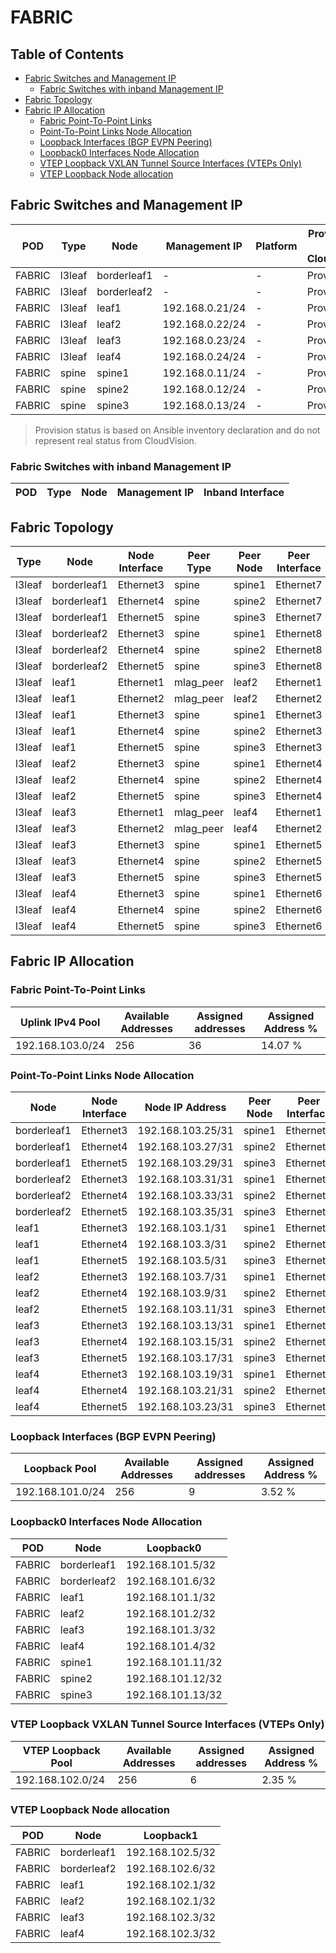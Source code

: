 # FABRIC

## Table of Contents

- [Fabric Switches and Management IP](#fabric-switches-and-management-ip)
  - [Fabric Switches with inband Management IP](#fabric-switches-with-inband-management-ip)
- [Fabric Topology](#fabric-topology)
- [Fabric IP Allocation](#fabric-ip-allocation)
  - [Fabric Point-To-Point Links](#fabric-point-to-point-links)
  - [Point-To-Point Links Node Allocation](#point-to-point-links-node-allocation)
  - [Loopback Interfaces (BGP EVPN Peering)](#loopback-interfaces-bgp-evpn-peering)
  - [Loopback0 Interfaces Node Allocation](#loopback0-interfaces-node-allocation)
  - [VTEP Loopback VXLAN Tunnel Source Interfaces (VTEPs Only)](#vtep-loopback-vxlan-tunnel-source-interfaces-vteps-only)
  - [VTEP Loopback Node allocation](#vtep-loopback-node-allocation)

## Fabric Switches and Management IP

| POD | Type | Node | Management IP | Platform | Provisioned in CloudVision | Serial Number |
| --- | ---- | ---- | ------------- | -------- | -------------------------- | ------------- |
| FABRIC | l3leaf | borderleaf1 | - | - | Provisioned | - |
| FABRIC | l3leaf | borderleaf2 | - | - | Provisioned | - |
| FABRIC | l3leaf | leaf1 | 192.168.0.21/24 | - | Provisioned | - |
| FABRIC | l3leaf | leaf2 | 192.168.0.22/24 | - | Provisioned | - |
| FABRIC | l3leaf | leaf3 | 192.168.0.23/24 | - | Provisioned | - |
| FABRIC | l3leaf | leaf4 | 192.168.0.24/24 | - | Provisioned | - |
| FABRIC | spine | spine1 | 192.168.0.11/24 | - | Provisioned | - |
| FABRIC | spine | spine2 | 192.168.0.12/24 | - | Provisioned | - |
| FABRIC | spine | spine3 | 192.168.0.13/24 | - | Provisioned | - |

> Provision status is based on Ansible inventory declaration and do not represent real status from CloudVision.

### Fabric Switches with inband Management IP

| POD | Type | Node | Management IP | Inband Interface |
| --- | ---- | ---- | ------------- | ---------------- |

## Fabric Topology

| Type | Node | Node Interface | Peer Type | Peer Node | Peer Interface |
| ---- | ---- | -------------- | --------- | ----------| -------------- |
| l3leaf | borderleaf1 | Ethernet3 | spine | spine1 | Ethernet7 |
| l3leaf | borderleaf1 | Ethernet4 | spine | spine2 | Ethernet7 |
| l3leaf | borderleaf1 | Ethernet5 | spine | spine3 | Ethernet7 |
| l3leaf | borderleaf2 | Ethernet3 | spine | spine1 | Ethernet8 |
| l3leaf | borderleaf2 | Ethernet4 | spine | spine2 | Ethernet8 |
| l3leaf | borderleaf2 | Ethernet5 | spine | spine3 | Ethernet8 |
| l3leaf | leaf1 | Ethernet1 | mlag_peer | leaf2 | Ethernet1 |
| l3leaf | leaf1 | Ethernet2 | mlag_peer | leaf2 | Ethernet2 |
| l3leaf | leaf1 | Ethernet3 | spine | spine1 | Ethernet3 |
| l3leaf | leaf1 | Ethernet4 | spine | spine2 | Ethernet3 |
| l3leaf | leaf1 | Ethernet5 | spine | spine3 | Ethernet3 |
| l3leaf | leaf2 | Ethernet3 | spine | spine1 | Ethernet4 |
| l3leaf | leaf2 | Ethernet4 | spine | spine2 | Ethernet4 |
| l3leaf | leaf2 | Ethernet5 | spine | spine3 | Ethernet4 |
| l3leaf | leaf3 | Ethernet1 | mlag_peer | leaf4 | Ethernet1 |
| l3leaf | leaf3 | Ethernet2 | mlag_peer | leaf4 | Ethernet2 |
| l3leaf | leaf3 | Ethernet3 | spine | spine1 | Ethernet5 |
| l3leaf | leaf3 | Ethernet4 | spine | spine2 | Ethernet5 |
| l3leaf | leaf3 | Ethernet5 | spine | spine3 | Ethernet5 |
| l3leaf | leaf4 | Ethernet3 | spine | spine1 | Ethernet6 |
| l3leaf | leaf4 | Ethernet4 | spine | spine2 | Ethernet6 |
| l3leaf | leaf4 | Ethernet5 | spine | spine3 | Ethernet6 |

## Fabric IP Allocation

### Fabric Point-To-Point Links

| Uplink IPv4 Pool | Available Addresses | Assigned addresses | Assigned Address % |
| ---------------- | ------------------- | ------------------ | ------------------ |
| 192.168.103.0/24 | 256 | 36 | 14.07 % |

### Point-To-Point Links Node Allocation

| Node | Node Interface | Node IP Address | Peer Node | Peer Interface | Peer IP Address |
| ---- | -------------- | --------------- | --------- | -------------- | --------------- |
| borderleaf1 | Ethernet3 | 192.168.103.25/31 | spine1 | Ethernet7 | 192.168.103.24/31 |
| borderleaf1 | Ethernet4 | 192.168.103.27/31 | spine2 | Ethernet7 | 192.168.103.26/31 |
| borderleaf1 | Ethernet5 | 192.168.103.29/31 | spine3 | Ethernet7 | 192.168.103.28/31 |
| borderleaf2 | Ethernet3 | 192.168.103.31/31 | spine1 | Ethernet8 | 192.168.103.30/31 |
| borderleaf2 | Ethernet4 | 192.168.103.33/31 | spine2 | Ethernet8 | 192.168.103.32/31 |
| borderleaf2 | Ethernet5 | 192.168.103.35/31 | spine3 | Ethernet8 | 192.168.103.34/31 |
| leaf1 | Ethernet3 | 192.168.103.1/31 | spine1 | Ethernet3 | 192.168.103.0/31 |
| leaf1 | Ethernet4 | 192.168.103.3/31 | spine2 | Ethernet3 | 192.168.103.2/31 |
| leaf1 | Ethernet5 | 192.168.103.5/31 | spine3 | Ethernet3 | 192.168.103.4/31 |
| leaf2 | Ethernet3 | 192.168.103.7/31 | spine1 | Ethernet4 | 192.168.103.6/31 |
| leaf2 | Ethernet4 | 192.168.103.9/31 | spine2 | Ethernet4 | 192.168.103.8/31 |
| leaf2 | Ethernet5 | 192.168.103.11/31 | spine3 | Ethernet4 | 192.168.103.10/31 |
| leaf3 | Ethernet3 | 192.168.103.13/31 | spine1 | Ethernet5 | 192.168.103.12/31 |
| leaf3 | Ethernet4 | 192.168.103.15/31 | spine2 | Ethernet5 | 192.168.103.14/31 |
| leaf3 | Ethernet5 | 192.168.103.17/31 | spine3 | Ethernet5 | 192.168.103.16/31 |
| leaf4 | Ethernet3 | 192.168.103.19/31 | spine1 | Ethernet6 | 192.168.103.18/31 |
| leaf4 | Ethernet4 | 192.168.103.21/31 | spine2 | Ethernet6 | 192.168.103.20/31 |
| leaf4 | Ethernet5 | 192.168.103.23/31 | spine3 | Ethernet6 | 192.168.103.22/31 |

### Loopback Interfaces (BGP EVPN Peering)

| Loopback Pool | Available Addresses | Assigned addresses | Assigned Address % |
| ------------- | ------------------- | ------------------ | ------------------ |
| 192.168.101.0/24 | 256 | 9 | 3.52 % |

### Loopback0 Interfaces Node Allocation

| POD | Node | Loopback0 |
| --- | ---- | --------- |
| FABRIC | borderleaf1 | 192.168.101.5/32 |
| FABRIC | borderleaf2 | 192.168.101.6/32 |
| FABRIC | leaf1 | 192.168.101.1/32 |
| FABRIC | leaf2 | 192.168.101.2/32 |
| FABRIC | leaf3 | 192.168.101.3/32 |
| FABRIC | leaf4 | 192.168.101.4/32 |
| FABRIC | spine1 | 192.168.101.11/32 |
| FABRIC | spine2 | 192.168.101.12/32 |
| FABRIC | spine3 | 192.168.101.13/32 |

### VTEP Loopback VXLAN Tunnel Source Interfaces (VTEPs Only)

| VTEP Loopback Pool | Available Addresses | Assigned addresses | Assigned Address % |
| --------------------- | ------------------- | ------------------ | ------------------ |
| 192.168.102.0/24 | 256 | 6 | 2.35 % |

### VTEP Loopback Node allocation

| POD | Node | Loopback1 |
| --- | ---- | --------- |
| FABRIC | borderleaf1 | 192.168.102.5/32 |
| FABRIC | borderleaf2 | 192.168.102.6/32 |
| FABRIC | leaf1 | 192.168.102.1/32 |
| FABRIC | leaf2 | 192.168.102.1/32 |
| FABRIC | leaf3 | 192.168.102.3/32 |
| FABRIC | leaf4 | 192.168.102.3/32 |

